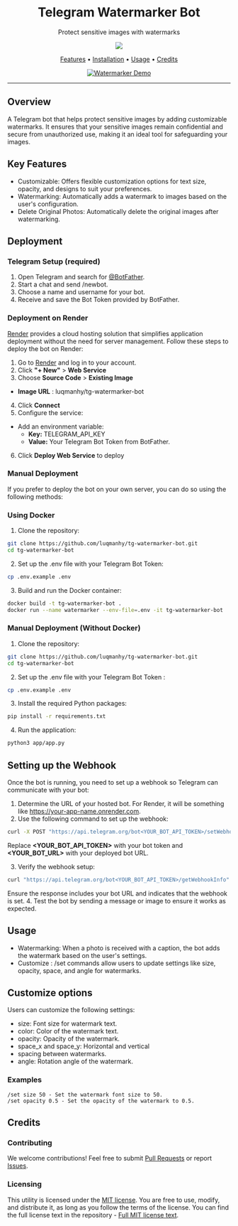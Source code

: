 <h1 align="center">Telegram Watermarker Bot</h1>

<p align="center">
Protect sensitive images with watermarks
</p>

<p align="center">
<a href="https://opensource.org/licenses/MIT"><img src="https://img.shields.io/badge/license-MIT-red.svg"></a>
</p>

<p align="center">
  <a href="#features">Features</a> •
  <a href="#installation">Installation</a> •
  <a href="#usage">Usage</a> •
  <a href="#credits">Credits</a> 
</p>

<p align="center">
<a href="https://github.com/luqmanhy/tg-watermarker-bot"><img src="/static/watermarker-demo.jpeg" alt="Watermarker Demo"></a>
</p>

---

## Overview
A Telegram bot that helps protect sensitive images by adding customizable watermarks. It ensures that your sensitive images remain confidential and secure from unauthorized use, making it an ideal tool for safeguarding your images.

## Key Features
- Customizable: Offers flexible customization options for text size, opacity, and designs to suit your preferences.
- Watermarking: Automatically adds a watermark to images based on the user's configuration.
- Delete Original Photos: Automatically delete the original images after watermarking.

## Deployment
### Telegram Setup (required)
1. Open Telegram and search for <a href="https://telegram.me/BotFather" target="_blank">@BotFather</a>.
2. Start a chat and send /newbot.
3. Choose a name and username for your bot.
4. Receive and save the Bot Token provided by BotFather.


### Deployment on Render
<a href="https://render.com" target="_blank">Render</a> provides a cloud hosting solution that simplifies application deployment without the need for server management. Follow these steps to deploy the bot on Render:
1. Go to <a href="https://render.com" target="_blank">Render</a> and log in to your account.
2. Click <b>"+ New"</b>  > <b>Web Service</b>
3. Choose <b>Source Code</b> > <b>Existing Image</b>
  - <b>Image URL</b> : luqmanhy/tg-watermarker-bot
4. Click <b>Connect</b>
5. Configure the service:
  - Add an environment variable:
    - <b>Key:</b> TELEGRAM_API_KEY
    - <b>Value:</b> Your Telegram Bot Token from BotFather.
6. Click <b>Deploy Web Service</b> to deploy

### Manual Deployment
If you prefer to deploy the bot on your own server, you can do so using the following methods:

### Using Docker
1. Clone the repository:
```bash
git clone https://github.com/luqmanhy/tg-watermarker-bot.git  
cd tg-watermarker-bot 
``` 
2. Set up the .env file with your Telegram Bot Token:
```bash
cp .env.example .env 
```
3. Build and run the Docker container:
```bash
docker build -t tg-watermarker-bot .  
docker run --name watermarker --env-file=.env -it tg-watermarker-bot 
```

### Manual Deployment (Without Docker)
1. Clone the repository:
```bash
git clone https://github.com/luqmanhy/tg-watermarker-bot.git  
cd tg-watermarker-bot  
```
2. Set up the .env file with your Telegram Bot Token :
```bash
cp .env.example .env  
```
3. Install the required Python packages:
```bash
pip install -r requirements.txt 
``` 
4. Run the application:
```bash
python3 app/app.py  
```

## Setting up the Webhook
Once the bot is running, you need to set up a webhook so Telegram can communicate with your bot:

1. Determine the URL of your hosted bot.
For Render, it will be something like https://your-app-name.onrender.com.
2. Use the following command to set up the webhook:
```bash
curl -X POST "https://api.telegram.org/bot<YOUR_BOT_API_TOKEN>/setWebhook" -d "url=<YOUR_BOT_URL>"  
``` 
Replace <b><YOUR_BOT_API_TOKEN></b> with your bot token and <b><YOUR_BOT_URL></b> with your deployed bot URL.

3. Verify the webhook setup:
```bash
curl "https://api.telegram.org/bot<YOUR_BOT_API_TOKEN>/getWebhookInfo"  
```
Ensure the response includes your bot URL and indicates that the webhook is set.
4. Test the bot by sending a message or image to ensure it works as expected.



## Usage
- Watermarking: When a photo is received with a caption, the bot adds the watermark based on the user's settings.
- Customize : /set commands allow users to update settings like size, opacity, space, and angle for watermarks.

## Customize options
Users can customize the following settings:

- size: Font size for watermark text.
- color: Color of the watermark text.
- opacity: Opacity of the watermark.
- space_x and space_y: Horizontal and vertical 
- spacing between watermarks.
- angle: Rotation angle of the watermark.

### Examples
```
/set size 50 - Set the watermark font size to 50.
/set opacity 0.5 - Set the opacity of the watermark to 0.5.
```

## Credits
### Contributing

We welcome contributions! Feel free to submit [Pull Requests](https://github.com/luqmanhy/tgwatermarker/pulls) or report [Issues](https://github.com/luqmanhy/tgwatermarker/issues).

### Licensing

This utility is licensed under the [MIT license](https://opensource.org/license/mit). You are free to use, modify, and distribute it, as long as you follow the terms of the license. You can find the full license text in the repository - [Full MIT license text](https://github.com/luqmanhy/tgwatermarker/blob/master/LICENSE).

